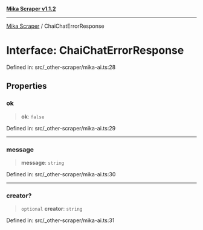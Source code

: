[**Mika Scraper v1.1.2**](../README.md)

***

[Mika Scraper](../README.md) / ChaiChatErrorResponse

# Interface: ChaiChatErrorResponse

Defined in: src/\_other-scraper/mika-ai.ts:28

## Properties

### ok

> **ok**: `false`

Defined in: src/\_other-scraper/mika-ai.ts:29

***

### message

> **message**: `string`

Defined in: src/\_other-scraper/mika-ai.ts:30

***

### creator?

> `optional` **creator**: `string`

Defined in: src/\_other-scraper/mika-ai.ts:31
